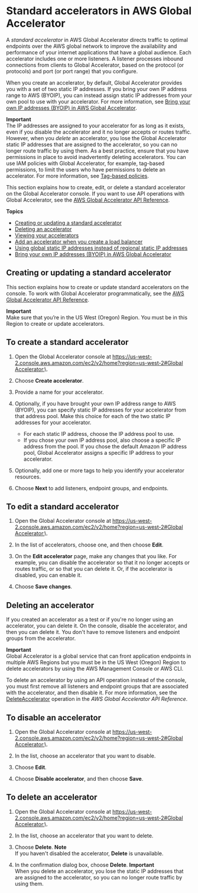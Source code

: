 # Standard accelerators in AWS Global Accelerator<a name="about-accelerators"></a>

A *standard accelerator* in AWS Global Accelerator directs traffic to optimal endpoints over the AWS global network to improve the availability and performance of your internet applications that have a global audience\. Each accelerator includes one or more listeners\. A listener processes inbound connections from clients to Global Accelerator, based on the protocol \(or protocols\) and port \(or port range\) that you configure\. 

When you create an accelerator, by default, Global Accelerator provides you with a set of two static IP addresses\. If you bring your own IP address range to AWS \(BYOIP\), you can instead assign static IP addresses from your own pool to use with your accelerator\. For more information, see [Bring your own IP addresses \(BYOIP\) in AWS Global Accelerator](using-byoip.md)\.

**Important**  
The IP addresses are assigned to your accelerator for as long as it exists, even if you disable the accelerator and it no longer accepts or routes traffic\. However, when you *delete* an accelerator, you lose the Global Accelerator static IP addresses that are assigned to the accelerator, so you can no longer route traffic by using them\. As a best practice, ensure that you have permissions in place to avoid inadvertently deleting accelerators\. You can use IAM policies with Global Accelerator, for example, tag\-based permissions, to limit the users who have permissions to delete an accelerator\. For more information, see [ Tag\-based policies](auth-and-access-control.md#access-control-manage-access-tag-policies)\.

This section explains how to create, edit, or delete a standard accelerator on the Global Accelerator console\. If you want to use API operations with Global Accelerator, see the [ AWS Global Accelerator API Reference](https://docs.aws.amazon.com/global-accelerator/latest/api/Welcome.html)\.

**Topics**
+ [Creating or updating a standard accelerator](#about-accelerators.creating-editing)
+ [Deleting an accelerator](#about-accelerators.deleting)
+ [Viewing your accelerators](about-accelerators.viewing.md)
+ [Add an accelerator when you create a load balancer](about-accelerators.alb-accelerator.md)
+ [Using global static IP addresses instead of regional static IP addresses](about-accelerators.eip-accelerator.md)
+ [Bring your own IP addresses \(BYOIP\) in AWS Global Accelerator](using-byoip.md)

## Creating or updating a standard accelerator<a name="about-accelerators.creating-editing"></a>

This section explains how to create or update standard accelerators on the console\. To work with Global Accelerator programmatically, see the [AWS Global Accelerator API Reference](https://docs.aws.amazon.com/global-accelerator/latest/api/Welcome.html)\.

**Important**  
Make sure that you’re in the US West \(Oregon\) Region\. You must be in this Region to create or update accelerators\.

## To create a standard accelerator

1. Open the Global Accelerator console at [ https://us\-west\-2\.console\.aws\.amazon\.com/ec2/v2/home?region=us\-west\-2\#Global Accelerator:](https://us-west-2.console.aws.amazon.com/ec2/v2/home?region=us-west-2#GlobalAccelerator:)\. 

1. Choose **Create accelerator**\.

1. Provide a name for your accelerator\.

1. Optionally, if you have brought your own IP address range to AWS \(BYOIP\), you can specify static IP addresses for your accelerator from that address pool\. Make this choice for each of the two static IP addresses for your accelerator\.
   + For each static IP address, choose the IP address pool to use\.
   + If you chose your own IP address pool, also choose a specific IP address from the pool\. If you chose the default Amazon IP address pool, Global Accelerator assigns a specific IP address to your accelerator\.

1. Optionally, add one or more tags to help you identify your accelerator resources\.

1. Choose **Next** to add listeners, endpoint groups, and endpoints\.

## To edit a standard accelerator

1. Open the Global Accelerator console at [ https://us\-west\-2\.console\.aws\.amazon\.com/ec2/v2/home?region=us\-west\-2\#Global Accelerator:](https://us-west-2.console.aws.amazon.com/ec2/v2/home?region=us-west-2#GlobalAccelerator:)\. 

1. In the list of accelerators, choose one, and then choose **Edit**\.

1. On the **Edit accelerator** page, make any changes that you like\. For example, you can disable the accelerator so that it no longer accepts or routes traffic, or so that you can delete it\. Or, if the accelerator is disabled, you can enable it\.

1. Choose **Save changes**\.

## Deleting an accelerator<a name="about-accelerators.deleting"></a>

If you created an accelerator as a test or if you're no longer using an accelerator, you can delete it\. On the console, disable the accelerator, and then you can delete it\. You don't have to remove listeners and endpoint groups from the accelerator\.

**Important**  
Global Accelerator is a global service that can front application endpoints in multiple AWS Regions but you must be in the US West \(Oregon\) Region to delete accelerators by using the AWS Management Console or AWS CLI\.

To delete an accelerator by using an API operation instead of the console, you must first remove all listeners and endpoint groups that are associated with the accelerator, and then disable it\. For more information, see the [DeleteAccelerator](https://docs.aws.amazon.com/global-accelerator/latest/api/API_DeleteAccelerator.html) operation in the *AWS Global Accelerator API Reference*\.

## To disable an accelerator

1. Open the Global Accelerator console at [ https://us\-west\-2\.console\.aws\.amazon\.com/ec2/v2/home?region=us\-west\-2\#Global Accelerator:](https://us-west-2.console.aws.amazon.com/ec2/v2/home?region=us-west-2#GlobalAccelerator:)\. 

1. In the list, choose an accelerator that you want to disable\.

1. Choose **Edit**\.

1. Choose **Disable accelerator**, and then choose **Save**\.

## To delete an accelerator

1. Open the Global Accelerator console at [ https://us\-west\-2\.console\.aws\.amazon\.com/ec2/v2/home?region=us\-west\-2\#Global Accelerator:](https://us-west-2.console.aws.amazon.com/ec2/v2/home?region=us-west-2#GlobalAccelerator:)\. 

1. In the list, choose an accelerator that you want to delete\.

1. Choose **Delete**\.
**Note**  
If you haven't disabled the accelerator, **Delete** is unavailable\.

1. In the confirmation dialog box, choose **Delete**\.
**Important**  
When you delete an accelerator, you lose the static IP addresses that are assigned to the accelerator, so you can no longer route traffic by using them\.